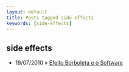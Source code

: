 ```yaml
---
layout: default
title: Posts tagged side-effects
keywords: [side-effects]
---
```

<h2 class="category">side effects</h2>
<ul class="posts">
<li>
<p>
<span class="date">19/07/2010</span> &raquo;
<a href="/blog/efeito-borboleta-e-o-software">Efeito Borboleta e o Software</a>
</p>
</li>
</ul>
